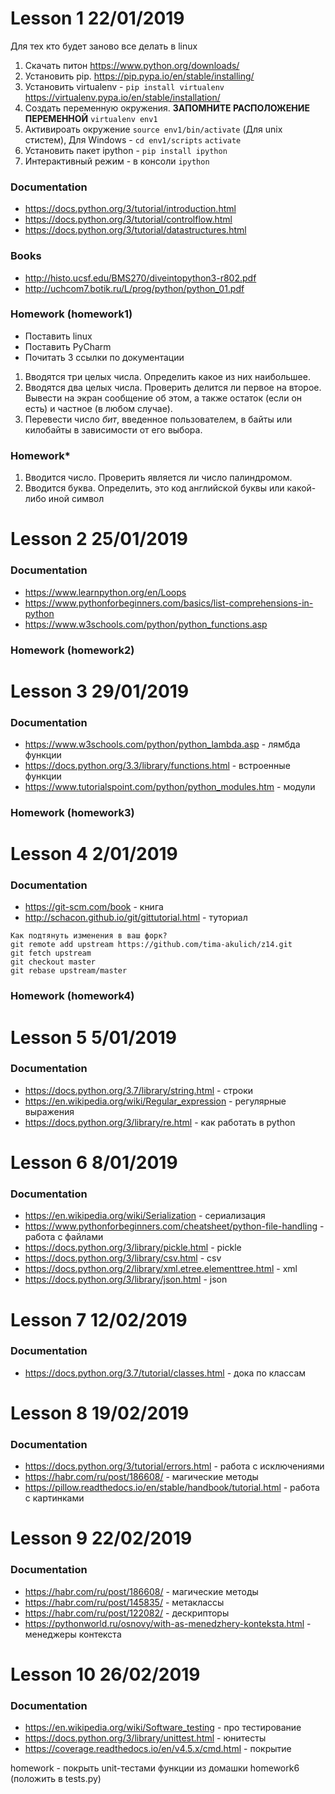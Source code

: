 # Lesson 1 22/01/2019
 Для тех кто будет заново все делать в linux

1. Скачать питон https://www.python.org/downloads/
2. Установить pip. https://pip.pypa.io/en/stable/installing/
3. Установить virtualenv - `pip install virtualenv` https://virtualenv.pypa.io/en/stable/installation/
4. Создать переменную окружения. **ЗАПОМНИТЕ РАСПОЛОЖЕНИЕ ПЕРЕМЕННОЙ** `virtualenv env1`
5. Активироать окружение `source env1/bin/activate` (Для unix стистем), 
Для Windows - `cd env1/scripts` `activate`
6. Установить пакет ipython - `pip install ipython`
7. Интерактивный режим - в консоли `ipython`
### Documentation
- https://docs.python.org/3/tutorial/introduction.html
- https://docs.python.org/3/tutorial/controlflow.html
- https://docs.python.org/3/tutorial/datastructures.html
### Books
- http://histo.ucsf.edu/BMS270/diveintopython3-r802.pdf
- http://uchcom7.botik.ru/L/prog/python/python_01.pdf

### Homework (homework1)
- Поставить linux
- Поставить PyCharm
- Почитать 3 ссылки по документации
1. Вводятся три целых числа. Определить какое из них наибольшее.
2. Вводятся два целых числа. Проверить делится ли первое на второе. Вывести на экран сообщение об этом, а также остаток (если он есть) и частное (в любом случае).
3. Перевести число *бит*, введенное пользователем, в байты или килобайты в зависимости от его выбора.

### Homework*
1. Вводится число. Проверить является ли число палиндромом.
2. Вводится буква. Определить, это код английской буквы или какой-либо иной символ

# Lesson 2 25/01/2019
### Documentation 
- https://www.learnpython.org/en/Loops
- https://www.pythonforbeginners.com/basics/list-comprehensions-in-python
- https://www.w3schools.com/python/python_functions.asp

### Homework (homework2)

# Lesson 3 29/01/2019
### Documentation 
- https://www.w3schools.com/python/python_lambda.asp - лямбда функции
- https://docs.python.org/3.3/library/functions.html - встроенные функции
- https://www.tutorialspoint.com/python/python_modules.htm - модули

### Homework (homework3)

# Lesson 4 2/01/2019
### Documentation
- https://git-scm.com/book - книга
- http://schacon.github.io/git/gittutorial.html - туториал
```
Как подтянуть изменения в ваш форк?
git remote add upstream https://github.com/tima-akulich/z14.git
git fetch upstream
git checkout master
git rebase upstream/master
```

### Homework (homework4)

# Lesson 5 5/01/2019
### Documentation
- https://docs.python.org/3.7/library/string.html - строки
- https://en.wikipedia.org/wiki/Regular_expression - регулярные выражения
- https://docs.python.org/3/library/re.html - как работать в python

# Lesson 6 8/01/2019
### Documentation
- https://en.wikipedia.org/wiki/Serialization - сериализация
- https://www.pythonforbeginners.com/cheatsheet/python-file-handling - работа с файлами
- https://docs.python.org/3/library/pickle.html - pickle
- https://docs.python.org/3/library/csv.html - csv
- https://docs.python.org/2/library/xml.etree.elementtree.html - xml
- https://docs.python.org/3/library/json.html - json

# Lesson 7 12/02/2019
### Documentation
- https://docs.python.org/3.7/tutorial/classes.html - дока по классам

# Lesson 8 19/02/2019
### Documentation
- https://docs.python.org/3/tutorial/errors.html - работа с исключениями
- https://habr.com/ru/post/186608/ - магические методы
- https://pillow.readthedocs.io/en/stable/handbook/tutorial.html - работа с картинками

# Lesson 9 22/02/2019
### Documentation
- https://habr.com/ru/post/186608/ - магические методы
- https://habr.com/ru/post/145835/ - метаклассы
- https://habr.com/ru/post/122082/ - дескрипторы
- https://pythonworld.ru/osnovy/with-as-menedzhery-konteksta.html - менеджеры контекста

# Lesson 10 26/02/2019
### Documentation
- https://en.wikipedia.org/wiki/Software_testing - про тестирование
- https://docs.python.org/3/library/unittest.html - юнитесты
- https://coverage.readthedocs.io/en/v4.5.x/cmd.html - покрытие

homework - покрыть unit-тестами функции из домашки homework6 (положить в tests.py)
